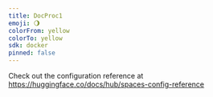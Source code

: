 ```yaml
---
title: DocProc1
emoji: 🌖
colorFrom: yellow
colorTo: yellow
sdk: docker
pinned: false
---
```


Check out the configuration reference at https://huggingface.co/docs/hub/spaces-config-reference
